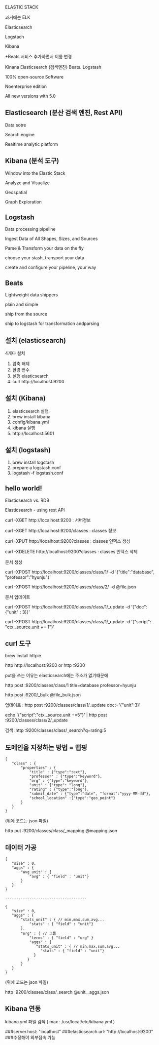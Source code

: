 ELASTIC STACK

과거에는 ELK

Elasticsearch

Logstach

Kibana

+Beats 서비스 추가하면서 이름 변경

Kinana
Elasticsearch (검색엔진)
Beats.  Logstash

100% open-source Software

Noenterprise edition

All new versions with 5.0

Elasticsearch (분산 검색 엔진, Rest API)
---
Data sotre

Search engine

Realtime analytic platform


Kibana (분석 도구)
---
Window into the Elastic Stack

Analyze and Visualize

Geospatial

Graph Exploration

Logstash 
---
Data processing pipeline

Ingest Data of All Shapes, Sizes, and Sources

Parse & Transform your data on the fly

choose your stash, transport your data

create and configure your pipeline, your way

Beats
---
Lightweight data shippers

plain and simple

ship from the source

ship to logstash for transformation andparsing

설치 (elasticsearch)
---
4개다 설치 <br>
1. 압축 해제 <br>
2. 환경 변수 <br>
3. 실행 elasticsearch <br>
4. curl http://localhost:9200 <br>

설치 (Kibana)
---
1. elasticsearch 실행
2. brew install kibana
3. config/kibana.yml
4. kibana 실행
5. http://localhost:5601

설치 (logstash)
---
1. brew install logstash
2. prepare a logstash.conf
3. logstash -f logstash.conf

hello world!
---
Elasticsearch vs. RDB

Elasticsearch - using rest API

curl -XGET http://localhost:9200 : 서버정보

curl -XGET http://localhost:9200/classes : classes 정보

curl -XPUT http://localhost:9200?classes : classes 인덱스 생성

curl -XDELETE http://localhost:9200?classes : classes 인덱스 삭제

문서 생성

curl -XPOST http://localhost:9200/classes/class/1/ -d '{"title":"database", "professor":"hyunju"}'

curl -XPOST http://localhost:9200/classes/class/2/ -d @file.json

문서 업데이트

curl -XPOST http://localhost:9200/classes/class/1/_update -d '{"doc": {"unit" : 3}}'

curl -XPOST http://localhost:9200/classes/class/1/_update -d '{"script": "ctx._source.unit += 1"}'


curl 도구
---
brew install httpie

http http://localhost:9200 or http :9200

put을 쓰는 이유는 elasticsearch에는 주소가 없기때문에

http post :9200/classes/class/1 title=database professor=hyunju

http post :9200/_bulk @file_bulk.json

업데이트 : http post :9200/classes/class/1/_update doc:='{"unit":3}'

echo '{"script":"ctx._source.unit +=5"}' | http post :9200/classes/class/2/_update

검색 :http :9200/classes/class/_search?q=rating:5


도메인을 지정하는 방법 = 맵핑
---
         
    {
       "class" : {
           "properties" : {
               "title" : {"type":"text"},
               "professor" : {"type":"keyword"},
               "org" : {"type":"keyword"},
               "unit" : {"type": "long"},
               "rating" : {"type":"long"},
               "submit_date" : {"type":"date", "format":"yyyy-MM-dd"},
               "school_location" :{"type":"geo_point"}
           }
       }
    }
  
(위에 코드는 json 파일)


http put :9200/classes/class/_mapping @mapping.json


데이터 가공
---
	{
       "size" : 0,
       "aggs" : {
           "avg_unit" : {
               "avg" : { "field" : "unit"}
           }
       }
    }
    
    -------------------------------------
    
    {
       "size" : 0,
       "aggs" : {
           "stats_unit" : { // min,max,sum,avg...
               "stats" : { "field" : "unit"}
           },
           "org" : { // 그룹
               "terms" : { "field" : "org" }
               "aggs" : {
                  "stats_unit" : { // min,max,sum,avg...
                    "stats" : { "field" : "unit"}
                 }
              }
           }
       }
    }
(위에 코드는 json 파일)

http :9200/classes/class/_search @unit__aggs.json


Kibana 연동
---
kibana.yml 파일 검색 ( max : /usr/local/etc/kibana.yml )

###server.host: "localhost"
###elasticsearch.url: "http://localhost:9200" 
###수정해야 외부접속 가능


